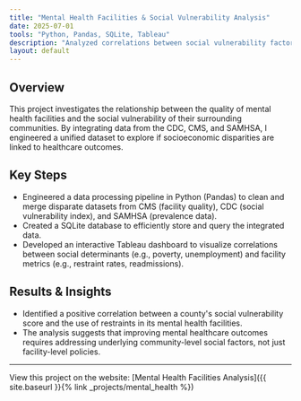 ```yaml
---
title: "Mental Health Facilities & Social Vulnerability Analysis"
date: 2025-07-01
tools: "Python, Pandas, SQLite, Tableau"
description: "Analyzed correlations between social vulnerability factors and mental health facility quality metrics across the U.S."
layout: default
---
```


## Overview

This project investigates the relationship between the quality of mental health facilities and the social vulnerability of their surrounding communities. By integrating data from the CDC, CMS, and SAMHSA, I engineered a unified dataset to explore if socioeconomic disparities are linked to healthcare outcomes.

## Key Steps

- Engineered a data processing pipeline in Python (Pandas) to clean and merge disparate datasets from CMS (facility quality), CDC (social vulnerability index), and SAMHSA (prevalence data).
- Created a SQLite database to efficiently store and query the integrated data.
- Developed an interactive Tableau dashboard to visualize correlations between social determinants (e.g., poverty, unemployment) and facility metrics (e.g., restraint rates, readmissions).

## Results & Insights

- Identified a positive correlation between a county's social vulnerability score and the use of restraints in its mental health facilities.
- The analysis suggests that improving mental healthcare outcomes requires addressing underlying community-level social factors, not just facility-level policies.

---

View this project on the website: [Mental Health Facilities Analysis]({{ site.baseurl }}{% link _projects/mental_health %})

